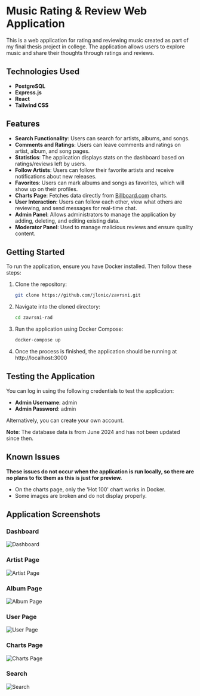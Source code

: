# Music Rating & Review Web Application

This is a web application for rating and reviewing music created as part of my final thesis project in college. The application allows users to explore music and share their thoughts through ratings and reviews.

## Technologies Used

- **PostgreSQL**
- **Express.js**
- **React**
- **Tailwind CSS**

## Features

- **Search Functionality**: Users can search for artists, albums, and songs.
- **Comments and Ratings**: Users can leave comments and ratings on artist, album, and song pages.
- **Statistics**: The application displays stats on the dashboard based on ratings/reviews left by users.
- **Follow Artists**: Users can follow their favorite artists and receive notifications about new releases.
- **Favorites**: Users can mark albums and songs as favorites, which will show up on their profiles.
- **Charts Page**: Fetches data directly from [Billboard.com](https://www.billboard.com) charts.
- **User Interaction**: Users can follow each other, view what others are reviewing, and send messages for real-time chat.
- **Admin Panel**: Allows administrators to manage the application by adding, deleting, and editing existing data.
- **Moderator Panel**: Used to manage malicious reviews and ensure quality content.

## Getting Started

To run the application, ensure you have Docker installed. Then follow these steps:

1. Clone the repository:

   ```bash
   git clone https://github.com/jlonic/zavrsni.git
   ```

2. Navigate into the cloned directory:
   ```bash
   cd zavrsni-rad
   ```

3. Run the application using Docker Compose:
   ```bash
   docker-compose up
   ```

4. Once the process is finished, the application should be running at http://localhost:3000

## Testing the Application

You can log in using the following credentials to test the application:

- **Admin Username**: admin
- **Admin Password**: admin

Alternatively, you can create your own account.

**Note**: The database data is from June 2024 and has not been updated since then.

## Known Issues
**These issues do not occur when the application is run locally, so there are no plans to fix them as this is just for preview.**
- On the charts page, only the 'Hot 100' chart works in Docker.
- Some images are broken and do not display properly.

## Application Screenshots

### Dashboard
![Dashboard](screenshots/dashboard.png)

### Artist Page
![Artist Page](screenshots/artistpage.png)

### Album Page
![Album Page](screenshots/albumpage.png)

### User Page
![User Page](screenshots/userpage.png)

### Charts Page
![Charts Page](screenshots/charts.png)

### Search
![Search](screenshots/search.png)
